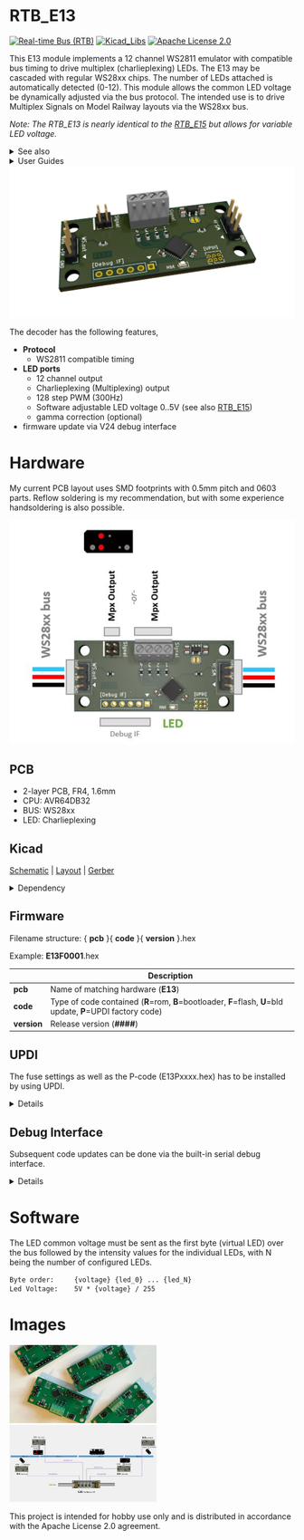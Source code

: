 # RTB_E13
[![Real-time Bus (RTB)](https://img.shields.io/badge/RTB_Project-FF6699)](https://www.rtb4dcc.de)
[![Kicad_Libs](https://img.shields.io/badge/Kicad_Libs-29C7FF)](https://github.com/git4dcc/RTB_SamacSys)
[![Apache License 2.0](https://img.shields.io/badge/license-Apache%20License%202.0-lightgray)](https://www.apache.org/licenses/LICENSE-2.0)

This E13 module implements a 12 channel WS2811 emulator with compatible bus timing to drive multiplex (charlieplexing) LEDs. The E13 may be cascaded with regular WS28xx chips. The number of LEDs attached is automatically detected (0-12). This module allows the common LED voltage be dynamically adjusted via the bus protocol. The intended use is to drive Multiplex Signals on Model Railway layouts via the WS28xx bus.

_Note: The RTB_E13 is nearly identical to the [RTB_E15](https://github.com/git4dcc/RTB_E15) but allows for variable LED voltage._

<details>
<summary>See also</summary>

- [RTB_E10](https://github.com/git4dcc/RTB_E10)
- [RTB_E15](https://github.com/git4dcc/RTB_E15)

</details>

<details>
<summary>User Guides</summary>

- [User Guide - DE](https://rtb4dcc.de/ws2811_guide_de/)
- User Guide - EN

</details>

<img src=supplemental/images/E13_main.jpg>

The decoder has the following features,
- **Protocol**
  - WS2811 compatible timing
- **LED ports**
  - 12 channel output
  - Charlieplexing (Multiplexing) output
  - 128 step PWM (300Hz)
  - Software adjustable LED voltage 0..5V (see also [RTB_E15](https://github.com/git4dcc/RTB_E15))
  - gamma correction (optional)
- firmware update via V24 debug interface


# Hardware
My current PCB layout uses SMD footprints with 0.5mm pitch and 0603 parts. Reflow soldering is my recommendation, but with some experience handsoldering is also possible.

<img src=supplemental/images/E13_top_connect.jpg>

## PCB
- 2-layer PCB, FR4, 1.6mm
- CPU: AVR64DB32
- BUS: WS28xx
- LED: Charlieplexing

## Kicad
[Schematic](doc/E13_schematic.pdf) | [Layout](doc/E13_layout.pdf) | [Gerber](gerber)

<details>
<summary>Dependency</summary>
<br>
  
:yellow_circle: Requires my Kicad project library [RTB_SamacSys](https://github.com/git4dcc/RTB_SamacSys) in the same directory tree.

</details>

## Firmware
Filename structure: { **pcb** }{ **code** }{ **version** }.hex

Example: **E13F0001**.hex

|   | Description |
| --- | --- |
| **pcb** | Name of matching hardware (**E13**) |
| **code** | Type of code contained (**R**=rom, **B**=bootloader, **F**=flash, **U**=bld update, **P**=UPDI factory code) |
| **version** | Release version (**####**) |

## UPDI
The fuse settings as well as the P-code (E13Pxxxx.hex) has to be installed by using UPDI.<br>

<details>
<summary>Details</summary>

<img src=https://rtb4dcc.de/wp-content/uploads/2024/07/un_E13_4.jpg>

| Fuse Setting | P-code Install |
| --- | --- |
|<img src="https://rtb4dcc.de/wp-content/uploads/2024/07/un_E13_Fuses.png" width=500>|<img src="https://rtb4dcc.de/wp-content/uploads/2024/07/un_E13_Mem.png" width=500>|

</details>

## Debug Interface
Subsequent code updates can be done via the built-in serial debug interface.<br>

<details>
<summary>Details</summary>

- connect the serial cable **(1Mb, 8N1, RTS/CTS)**
- press 'break' within the VT100 terminal to bump the module to console prompt
- upload the firmware file (E13Fxxxx.hex)
- for more details, refer to the 'User Guide'

  <img src="https://rtb4dcc.de/wp-content/uploads/2024/07/un_E13_Rom.png">

</details>

# Software
The LED common voltage must be sent as the first byte (virtual LED) over the bus followed by the intensity values for the individual LEDs, with N being the number of configured LEDs.
```
Byte order:     {voltage} {led_0} ... {led_N}
Led Voltage:    5V * {voltage} / 255
```

# Images
<img src=supplemental/images/E13_samples.jpg width=260> <img src=supplemental/images/E13_usecase.jpg width=260>

This project is intended for hobby use only and is distributed in accordance with the Apache License 2.0 agreement.
